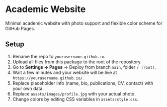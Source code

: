 # Academic Website

Minimal academic website with photo support and flexible color scheme for GitHub Pages.

## Setup

1. Rename the repo to `yourusername.github.io`.
2. Upload all files from this package to the root of the repository.
3. Go to **Settings → Pages** → Deploy from branch `main`, folder `/ (root)`.
4. Wait a few minutes and your website will be live at `https://yourusername.github.io/`.
5. Replace placeholder info (name, bio, publications, CV, contact) with your own data.
6. Replace `assets/images/profile.jpg` with your actual photo.
7. Change colors by editing CSS variables in `assets/style.css`.
